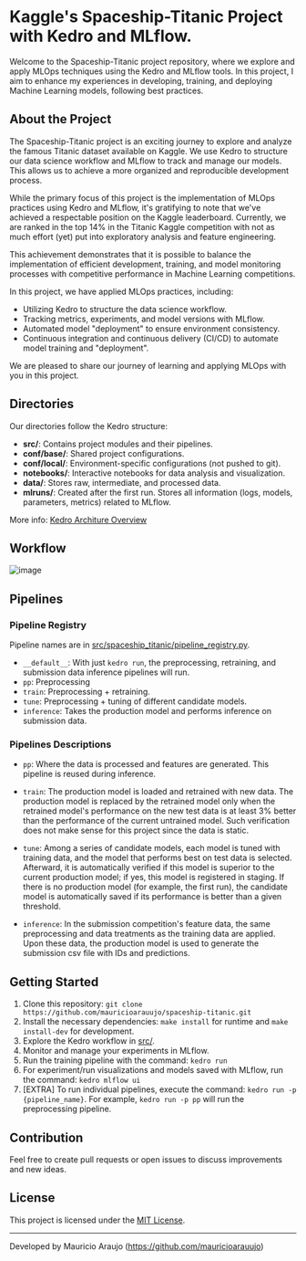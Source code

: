 # Kaggle's Spaceship-Titanic Project with Kedro and MLflow.

Welcome to the Spaceship-Titanic project repository, where we explore and apply MLOps techniques using the Kedro and MLflow tools. In this project, I aim to enhance my experiences in developing, training, and deploying Machine Learning models, following best practices.

## About the Project

The Spaceship-Titanic project is an exciting journey to explore and analyze the famous Titanic dataset available on Kaggle. We use Kedro to structure our data science workflow and MLflow to track and manage our models. This allows us to achieve a more organized and reproducible development process.

While the primary focus of this project is the implementation of MLOps practices using Kedro and MLflow, it's gratifying to note that we've achieved a respectable position on the Kaggle leaderboard. Currently, we are ranked in the top 14% in the Titanic Kaggle competition with not as much effort (yet) put into exploratory analysis and feature engineering.

This achievement demonstrates that it is possible to balance the implementation of efficient development, training, and model monitoring processes with competitive performance in Machine Learning competitions.

In this project, we have applied MLOps practices, including:

- Utilizing Kedro to structure the data science workflow.
- Tracking metrics, experiments, and model versions with MLflow.
- Automated model "deployment" to ensure environment consistency.
- Continuous integration and continuous delivery (CI/CD) to automate model training and "deployment".

We are pleased to share our journey of learning and applying MLOps with you in this project.

## Directories

Our directories follow the Kedro structure:

- **src/**: Contains project modules and their pipelines.
- **conf/base/**: Shared project configurations.
- **conf/local/**: Environment-specific configurations (not pushed to git).
- **notebooks/**: Interactive notebooks for data analysis and visualization.
- **data/**: Stores raw, intermediate, and processed data.
- **mlruns/**: Created after the first run. Stores all information (logs, models, parameters, metrics) related to MLflow.

More info: [Kedro Architure Overview](https://docs.kedro.org/en/0.18.3/faq/architecture_overview.html#:~:text=Kedro%20project&text=The%20conf%2F%20directory%2C%20which%20contains,source%20code%20for%20your%20pipelines.)

## Workflow

![image](https://github.com/mauricioarauujo/spaceship-titanic/assets/58861384/b9beb62c-4afc-48ff-8a27-1107a0b8733e)

## Pipelines

### Pipeline Registry

Pipeline names are in [src/spaceship_titanic/pipeline_registry.py](src/spaceship_titanic/pipeline_registry.py).

- `__default__`: With just `kedro run`, the preprocessing, retraining, and submission data inference pipelines will run.
- `pp`: Preprocessing
- `train`: Preprocessing + retraining.
- `tune`: Preprocessing + tuning of different candidate models.
- `inference`: Takes the production model and performs inference on submission data.

### Pipelines Descriptions

- `pp`: Where the data is processed and features are generated. This pipeline is reused during inference.
  
- `train`: The production model is loaded and retrained with new data. The production model is replaced by the retrained model only when the retrained model's performance on the new test data is at least 3% better than the performance of the current untrained model. Such verification does not make sense for this project since the data is static.
  
- `tune`: Among a series of candidate models, each model is tuned with training data, and the model that performs best on test data is selected. Afterward, it is automatically verified if this model is superior to the current production model; if yes, this model is registered in staging. If there is no production model (for example, the first run), the candidate model is automatically saved if its performance is better than a given threshold.
  
- `inference`: In the submission competition's feature data, the same preprocessing and data treatments as the training data are applied. Upon these data, the production model is used to generate the submission csv file with IDs and predictions.

## Getting Started

1. Clone this repository: `git clone https://github.com/mauricioarauujo/spaceship-titanic.git`
2. Install the necessary dependencies: `make install` for runtime and `make install-dev` for development.
3. Explore the Kedro workflow in [src/](src/).
4. Monitor and manage your experiments in MLflow.
5. Run the training pipeline with the command: `kedro run`
6. For experiment/run visualizations and models saved with MLflow, run the command: `kedro mlflow ui`
7. [EXTRA] To run individual pipelines, execute the command: `kedro run -p {pipeline_name}`. For example, `kedro run -p pp` will run the preprocessing pipeline.

   
## Contribution

Feel free to create pull requests or open issues to discuss improvements and new ideas.

## License

This project is licensed under the [MIT License](LICENSE).

---

Developed by Mauricio Araujo (https://github.com/mauricioarauujo)
